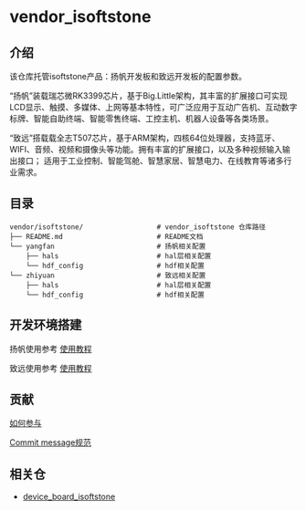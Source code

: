 # vendor_isoftstone

## 介绍

该仓库托管isoftstone产品：扬帆开发板和致远开发板的配置参数。

“扬帆”装载瑞芯微RK3399芯片，基于Big.Little架构，其丰富的扩展接口可实现LCD显示、触摸、多媒体、上网等基本特性，可广泛应用于互动广告机、互动数字标牌、智能自助终端、智能零售终端、工控主机、机器人设备等各类场景。

“致远”搭载载全志T507芯片，基于ARM架构，四核64位处理器，支持蓝牙、WIFI、音频、视频和摄像头等功能。拥有丰富的扩展接口，以及多种视频输入输出接口； 适用于工业控制、智能驾舱、智慧家居、智慧电力、在线教育等诸多行业需求。

## 目录

```
vendor/isoftstone/    		       	# vendor_isoftstone 仓库路径
├── README.md                       # README文档
└── yangfan                         # 扬帆相关配置
    ├── hals                        # hal层相关配置
    └── hdf_config                  # hdf相关配置
└── zhiyuan                         # 致远相关配置	
    ├── hals                        # hal层相关配置
    └── hdf_config                  # hdf相关配置
```

## 开发环境搭建

扬帆使用参考 [使用教程](https://gitee.com/openharmony-sig/device_board_isoftstone/blob/master/yangfan/README_zh.md)

致远使用参考 [使用教程](https://gitee.com/openharmony-sig/device_board_isoftstone/blob/master/zhiyuan/README_zh.md)


## 贡献

[如何参与](https://gitee.com/openharmony/docs/blob/HEAD/zh-cn/contribute/%E5%8F%82%E4%B8%8E%E8%B4%A1%E7%8C%AE.md)

[Commit message规范](https://gitee.com/openharmony/device_qemu/wikis/Commit%20message%E8%A7%84%E8%8C%83?sort_id=4042860)

## 相关仓

* [device_board_isoftstone](https://gitee.com/openharmony-sig/device_board_isoftstone)


